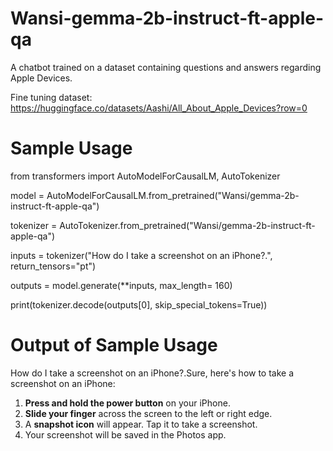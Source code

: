 # Wansi-gemma-2b-instruct-ft-apple-qa
A chatbot trained on a dataset containing questions and answers regarding Apple Devices.

Fine tuning dataset: https://huggingface.co/datasets/Aashi/All_About_Apple_Devices?row=0

# Sample Usage

from transformers import AutoModelForCausalLM, AutoTokenizer

model = AutoModelForCausalLM.from_pretrained("Wansi/gemma-2b-instruct-ft-apple-qa")

tokenizer = AutoTokenizer.from_pretrained("Wansi/gemma-2b-instruct-ft-apple-qa")

inputs = tokenizer("How do I take a screenshot on an iPhone?.", return_tensors="pt")

outputs = model.generate(**inputs, max_length= 160)

print(tokenizer.decode(outputs[0], skip_special_tokens=True))

# Output of Sample Usage

How do I take a screenshot on an iPhone?.Sure, here's how to take a screenshot on an iPhone:

1. **Press and hold the power button** on your iPhone.
2. **Slide your finger** across the screen to the left or right edge.
3. A **snapshot icon** will appear. Tap it to take a screenshot.
4. Your screenshot will be saved in the Photos app.

